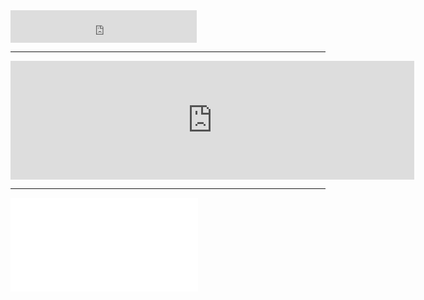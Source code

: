 <iframe frameborder="no" border="0" marginwidth="0" marginheight="0" width=298 height=52 src="https://music.163.com/outchain/player?type=2&id=1483521390&auto=0&height=32"></iframe>

---

<iframe src="https://store.steampowered.com/widget/524220/" frameborder="0" width="646" height="190"></iframe>

---

<iframe src="//player.bilibili.com/player.html?aid=14820603&bvid=BV19x411G759&cid=24150462&page=1" scrolling="no" border="0" frameborder="no" framespacing="0" allowfullscreen="true"> </iframe>
